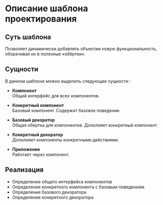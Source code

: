 # Описание шаблона проектирования

## Суть шаблона
Позволяет динамически добавлять объектам новую функциональность, оборачивая их в полезные «обёртки».

## Сущности
В данном шаблоне можно выделить следующие сущности :
    
* **Компонент**  
Общий интерфейс для всех компонентов.

* **Конкретный компонент**  
Базовый компонент. Содержит базовое поведение.

* **Базовый декоратор**  
Общая обертка для компонентов. Дополняет конкретный компонент.

* **Конкретный декоратор**  
Дополняет компоненты конкретными действиями.

* **Приложение**  
Работает через компонент.

## Реализация
* Определение общего интерфейса компонентов
* Определение конкретного компонента с базовым поведением
* Определение базового декоратора
* Определение конкретного декоратора